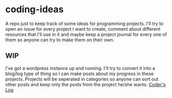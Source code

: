 # coding-ideas
A repo just to keep track of some ideas for programming projects. I'll try to open an issue for every project I want to create, comment about different resources that I'll use in it and maybe keep a project journal for every one of them so anyone can try to make them on their own.

## WIP
I've got a wordpress instance up and running. I'll try to convert it into a blog/log type of thing so I can make posts about my progress in these projects. Projects will be seperated in categories so anyone can sort out other posts and keep only the posts from the project he/she wants. 
[Coder's Log](https://the3t.ddns.net)
